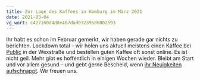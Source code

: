 ```yaml
---
title: Zur Lage des Kaffees in Hamburg im März 2021
date: 2021-03-04
vg_wort: c427160d4d8e407dad03239586002593
---
```


Ihr habt es schon im Februar gemerkt, wir haben gerade gar nichts zu berichten. Lockdown total – wir holen uns aktuell meistens einen Kaffee bei [Public](/cafes/public/) in der Wexstraße und bestellen guten Kaffee oft sonst online. Es ist nicht geil. Mehr gibt es hoffentlich in einigen Wochen wieder. Bleibt am Start und vor allem gesund – und gebt gerne Bescheid, wenn [ihr Neuigkeiten aufschnappt](/kontakt/). Wir freuen uns.
